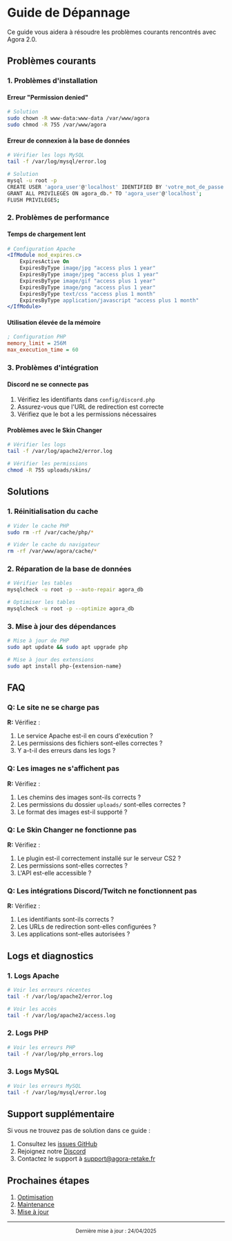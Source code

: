 # Guide de Dépannage

Ce guide vous aidera à résoudre les problèmes courants rencontrés avec Agora 2.0.

## Problèmes courants

### 1. Problèmes d'installation

#### Erreur "Permission denied"
```bash
# Solution
sudo chown -R www-data:www-data /var/www/agora
sudo chmod -R 755 /var/www/agora
```

#### Erreur de connexion à la base de données
```bash
# Vérifier les logs MySQL
tail -f /var/log/mysql/error.log

# Solution
mysql -u root -p
CREATE USER 'agora_user'@'localhost' IDENTIFIED BY 'votre_mot_de_passe';
GRANT ALL PRIVILEGES ON agora_db.* TO 'agora_user'@'localhost';
FLUSH PRIVILEGES;
```

### 2. Problèmes de performance

#### Temps de chargement lent
```apache
# Configuration Apache
<IfModule mod_expires.c>
    ExpiresActive On
    ExpiresByType image/jpg "access plus 1 year"
    ExpiresByType image/jpeg "access plus 1 year"
    ExpiresByType image/gif "access plus 1 year"
    ExpiresByType image/png "access plus 1 year"
    ExpiresByType text/css "access plus 1 month"
    ExpiresByType application/javascript "access plus 1 month"
</IfModule>
```

#### Utilisation élevée de la mémoire
```ini
; Configuration PHP
memory_limit = 256M
max_execution_time = 60
```

### 3. Problèmes d'intégration

#### Discord ne se connecte pas
1. Vérifiez les identifiants dans `config/discord.php`
2. Assurez-vous que l'URL de redirection est correcte
3. Vérifiez que le bot a les permissions nécessaires

#### Problèmes avec le Skin Changer
```bash
# Vérifier les logs
tail -f /var/log/apache2/error.log

# Vérifier les permissions
chmod -R 755 uploads/skins/
```

## Solutions

### 1. Réinitialisation du cache

```bash
# Vider le cache PHP
sudo rm -rf /var/cache/php/*

# Vider le cache du navigateur
rm -rf /var/www/agora/cache/*
```

### 2. Réparation de la base de données

```bash
# Vérifier les tables
mysqlcheck -u root -p --auto-repair agora_db

# Optimiser les tables
mysqlcheck -u root -p --optimize agora_db
```

### 3. Mise à jour des dépendances

```bash
# Mise à jour de PHP
sudo apt update && sudo apt upgrade php

# Mise à jour des extensions
sudo apt install php-{extension-name}
```

## FAQ

### Q: Le site ne se charge pas
**R:** Vérifiez :
1. Le service Apache est-il en cours d'exécution ?
2. Les permissions des fichiers sont-elles correctes ?
3. Y a-t-il des erreurs dans les logs ?

### Q: Les images ne s'affichent pas
**R:** Vérifiez :
1. Les chemins des images sont-ils corrects ?
2. Les permissions du dossier `uploads/` sont-elles correctes ?
3. Le format des images est-il supporté ?

### Q: Le Skin Changer ne fonctionne pas
**R:** Vérifiez :
1. Le plugin est-il correctement installé sur le serveur CS2 ?
2. Les permissions sont-elles correctes ?
3. L'API est-elle accessible ?

### Q: Les intégrations Discord/Twitch ne fonctionnent pas
**R:** Vérifiez :
1. Les identifiants sont-ils corrects ?
2. Les URLs de redirection sont-elles configurées ?
3. Les applications sont-elles autorisées ?

## Logs et diagnostics

### 1. Logs Apache
```bash
# Voir les erreurs récentes
tail -f /var/log/apache2/error.log

# Voir les accès
tail -f /var/log/apache2/access.log
```

### 2. Logs PHP
```bash
# Voir les erreurs PHP
tail -f /var/log/php_errors.log
```

### 3. Logs MySQL
```bash
# Voir les erreurs MySQL
tail -f /var/log/mysql/error.log
```

## Support supplémentaire

Si vous ne trouvez pas de solution dans ce guide :
1. Consultez les [issues GitHub](https://github.com/NeuTroNBZh/Agora2.0/issues)
2. Rejoignez notre [Discord](https://discord.gg/uqDBpmRE3m)
3. Contactez le support à support@agora-retake.fr

## Prochaines étapes

1. [Optimisation](optimisation.md)
2. [Maintenance](maintenance.md)
3. [Mise à jour](mise-a-jour.md)

---

<div align="center">
  <sub>Dernière mise à jour : 24/04/2025</sub>
</div> 